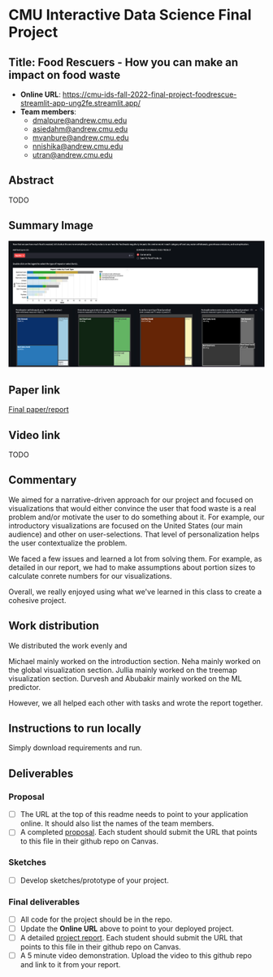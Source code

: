 # CMU Interactive Data Science Final Project

## Title: Food Rescuers - How you can make an impact on food waste

* **Online URL**: https://cmu-ids-fall-2022-final-project-foodrescue-streamlit-app-ung2fe.streamlit.app/
* **Team members**:
  * dmalpure@andrew.cmu.edu
  * asiedahm@andrew.cmu.edu
  * mvanbure@andrew.cmu.edu
  * nnishika@andrew.cmu.edu
  * utran@andrew.cmu.edu
  
## Abstract
TODO

## Summary Image
![Summary Image](images/image3.png "Summary Image")


## Paper link
[Final paper/report](Report.md)

## Video link
TODO

## Commentary

We aimed for a narrative-driven approach for our project and focused on visualizations that would either convince the user that food waste is a real problem and/or motivate the user to do something about it. For example, our introductory visualizations are focused on the United States (our main audience) and other on user-selections. That level of personalization helps the user contextualize the problem.

We faced a few issues and learned a lot from solving them. For example, as detailed in our report, we had to make assumptions about portion sizes to calculate conrete numbers for our visualizations. 

Overall, we really enjoyed using what we've learned in this class to create a cohesive project.

## Work distribution

We distributed the work evenly and

Michael mainly worked on the introduction section.
Neha mainly worked on the global visualization section.
Jullia mainly worked on the treemap visualization section.
Durvesh and Abubakir mainly worked on the ML predictor.

However, we all helped each other with tasks and wrote the report together.

## Instructions to run locally
Simply download requirements and run.

## Deliverables

### Proposal

- [ ] The URL at the top of this readme needs to point to your application online. It should also list the names of the team members.
- [ ] A completed [proposal](Proposal.md). Each student should submit the URL that points to this file in their github repo on Canvas.

### Sketches

- [ ] Develop sketches/prototype of your project.

### Final deliverables

- [ ] All code for the project should be in the repo.
- [ ] Update the **Online URL** above to point to your deployed project.
- [ ] A detailed [project report](Report.md).  Each student should submit the URL that points to this file in their github repo on Canvas.
- [ ] A 5 minute video demonstration.  Upload the video to this github repo and link to it from your report.
